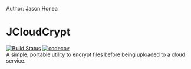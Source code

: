 Author: Jason Honea

# JCloudCrypt

[![Build Status](https://travis-ci.com/jdhonea/JCloudCrypt.svg?branch=master)](https://travis-ci.com/jdhonea/JCloudCrypt) [![codecov](https://codecov.io/gh/jdhonea/JCloudCrypt/branch/master/graph/badge.svg)](https://codecov.io/gh/jdhonea/JCloudCrypt)  
A simple, portable utility to encrypt files before being uploaded to a cloud service.

